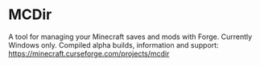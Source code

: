 # MCDir
A tool for managing your Minecraft saves and mods with Forge. 
Currently Windows only.
Compiled alpha builds, information and support: https://minecraft.curseforge.com/projects/mcdir
